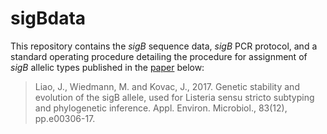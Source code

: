 # sigBdata
This repository contains the *sigB* sequence data, *sigB* PCR protocol, and a standard operating procedure detailing the procedure for assignment of *sigB* allelic types published in the [paper](https://aem.asm.org/content/83/12/e00306-17.short) below:

>Liao, J., Wiedmann, M. and Kovac, J., 2017. Genetic stability and evolution of the sigB allele, used for Listeria sensu stricto subtyping and phylogenetic inference. Appl. Environ. Microbiol., 83(12), pp.e00306-17.

